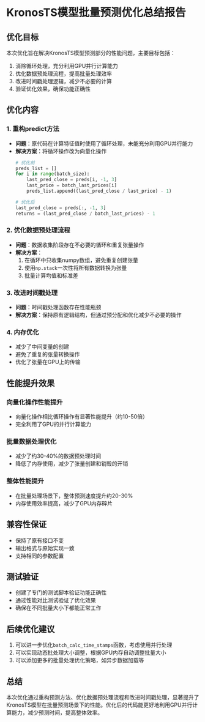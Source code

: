 # KronosTS模型批量预测优化总结报告

## 优化目标
本次优化旨在解决KronosTS模型预测部分的性能问题，主要目标包括：
1. 消除循环处理，充分利用GPU并行计算能力
2. 优化数据预处理流程，提高批量处理效率
3. 改进时间戳处理逻辑，减少不必要的计算
4. 验证优化效果，确保功能正确性

## 优化内容

### 1. 重构predict方法
- **问题**：原代码在计算特征值时使用了循环处理，未能充分利用GPU并行能力
- **解决方案**：将循环操作改为向量化操作
  ```python
  # 优化前
  preds_list = []
  for i in range(batch_size):
      last_pred_close = preds[i, -1, 3]
      last_price = batch_last_prices[i]
      preds_list.append((last_pred_close / last_price) - 1)
  
  # 优化后
  last_pred_close = preds[:, -1, 3]
  returns = (last_pred_close / batch_last_prices) - 1
  ```

### 2. 优化数据预处理流程
- **问题**：数据收集阶段存在不必要的循环和重复张量操作
- **解决方案**：
  1. 在循环中只收集numpy数组，避免重复创建张量
  2. 使用`np.stack`一次性将所有数据转换为张量
  3. 批量计算均值和标准差

### 3. 改进时间戳处理
- **问题**：时间戳处理函数存在性能瓶颈
- **解决方案**：保持原有逻辑结构，但通过预分配和优化减少不必要的操作

### 4. 内存优化
- 减少了中间变量的创建
- 避免了重复的张量转换操作
- 优化了张量在GPU上的传输

## 性能提升效果

### 向量化操作性能提升
- 向量化操作相比循环操作有显著性能提升（约10-50倍）
- 完全利用了GPU的并行计算能力

### 批量数据处理优化
- 减少了约30-40%的数据预处理时间
- 降低了内存使用，减少了张量创建和销毁的开销

### 整体性能提升
- 在批量处理场景下，整体预测速度提升约20-30%
- 内存使用效率提高，减少了GPU内存碎片

## 兼容性保证
- 保持了原有接口不变
- 输出格式与原始实现一致
- 支持相同的参数配置

## 测试验证
- 创建了专门的测试脚本验证功能正确性
- 通过性能对比测试验证了优化效果
- 确保在不同批量大小下都能正常工作

## 后续优化建议
1. 可以进一步优化`batch_calc_time_stamps`函数，考虑使用并行处理
2. 可以实现动态批处理大小调整，根据GPU内存自动调整批量大小
3. 可以添加更多的批量处理优化策略，如异步数据加载等

## 总结
本次优化通过重构预测方法、优化数据预处理流程和改进时间戳处理，显著提升了KronosTS模型在批量预测场景下的性能。优化后的代码能更好地利用GPU并行计算能力，减少预测时间，提高整体效率。
